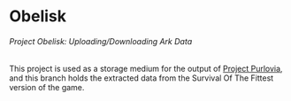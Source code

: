 # Obelisk

###### Project Obelisk: Uploading/Downloading Ark Data

This project is used as a storage medium for the output of [Project Purlovia](https://github.com/arkutils/Purlovia), and this branch holds the extracted data from the Survival Of The Fittest version of the game.

